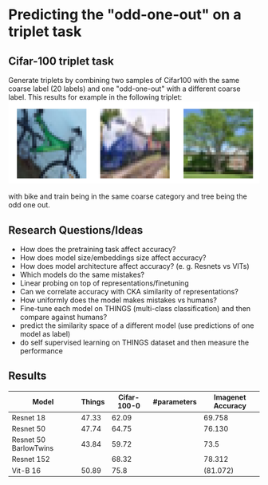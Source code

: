 
# Predicting the "odd-one-out" on a triplet task

## Cifar-100 triplet task
Generate triplets by combining two samples of Cifar100 with the same coarse label (20 labels) and one "odd-one-out" 
with a different coarse label. This results for example in the following triplet:
![](images/cifar_triplet_0.png)

with bike and train being in the same coarse category and tree being the odd one out.


## Research Questions/Ideas
* How does the pretraining task affect accuracy?
* How does model size/embeddings size affect accuracy?
* How does model architecture affect accuracy? (e. g. Resnets vs VITs)
* Which models do the same mistakes?
* Linear probing on top of representations/finetuning
* Can we correlate accuracy with CKA similarity of representations?
* How uniformly does the model makes mistakes vs humans?
* Fine-tune each model on THINGS (multi-class classification) and then compare against humans?
* predict the similarity space of a different model (use predictions of one model as label)
* do self supervised learning on THINGS dataset and then measure the performance

## Results
| Model                 | Things | Cifar-100-0 | #parameters | Imagenet Accuracy |
|-----------------------|--------|-------------|-------------|-------------------|
| Resnet 18             | 47.33  | 62.09       |             | 69.758            |
| Resnet 50             | 47.74  | 64.75       |             | 76.130            |
| Resnet 50 BarlowTwins | 43.84  | 59.72       |             | 73.5              |
| Resnet 152            |        | 68.32       |             | 78.312            |
| Vit-B 16              | 50.89  | 75.8        |             | (81.072)          |
